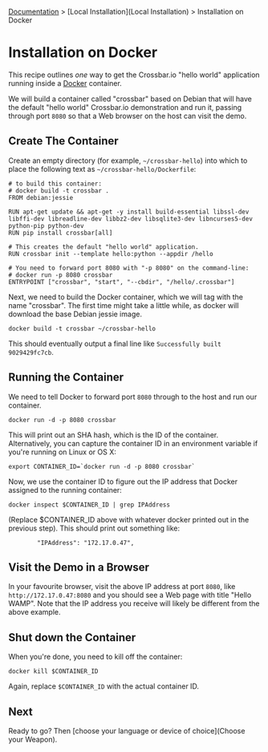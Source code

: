 [Documentation](.) > [Local Installation](Local Installation) > Installation on Docker

# Installation on Docker

This recipe outlines *one* way to get the Crossbar.io "hello world" application running inside a [Docker](https://www.docker.com/) container.

We will build a container called "crossbar" based on Debian that will have the default "hello world" Crossbar.io demonstration and run it, passing through port `8080` so that a Web browser on the host can visit
the demo.

## Create The Container

Create an empty directory (for example, `~/crossbar-hello`) into which to place the following text as  `~/crossbar-hello/Dockerfile`:

```shell
# to build this container:
# docker build -t crossbar .
FROM debian:jessie

RUN apt-get update && apt-get -y install build-essential libssl-dev libffi-dev libreadline-dev libbz2-dev libsqlite3-dev libncurses5-dev python-pip python-dev
RUN pip install crossbar[all]

# This creates the default "hello world" application.
RUN crossbar init --template hello:python --appdir /hello

# You need to forward port 8080 with "-p 8080" on the command-line:
# docker run -p 8080 crossbar
ENTRYPOINT ["crossbar", "start", "--cbdir", "/hello/.crossbar"]
```

Next, we need to build the Docker container, which we will tag with
the name "crossbar". The first time might take a little while, as
docker will download the base Debian jessie image.

    docker build -t crossbar ~/crossbar-hello

This should eventually output a final line like `Successfully built 9029429fc7cb`.

## Running the Container

We need to tell Docker to forward port `8080` through to the host and run our container.

    docker run -d -p 8080 crossbar

This will print out an SHA hash, which is the ID of the container. Alternatively, you can capture the container ID in an environment variable if you're running on Linux or OS X:

    export CONTAINER_ID=`docker run -d -p 8080 crossbar`

Now, we use the container ID to figure out the IP address that Docker assigned to the running container:

    docker inspect $CONTAINER_ID | grep IPAddress

(Replace $CONTAINER_ID above with whatever docker printed out in the previous step). This should print out something like:

```console
        "IPAddress": "172.17.0.47",
```

## Visit the Demo in a Browser

In your favourite browser, visit the above IP address at port `8080`, like `http://172.17.0.47:8080` and you should see a Web page with title "Hello WAMP". Note that the IP address you receive will likely
be different from the above example.


## Shut down the Container

When you're done, you need to kill off the container:

    docker kill $CONTAINER_ID

Again, replace `$CONTAINER_ID` with the actual container ID.


## Next

Ready to go? Then [choose your language or device of choice](Choose your Weapon).

